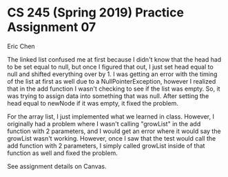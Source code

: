 # CS 245 (Spring 2019) Practice Assignment 07

Eric Chen

The linked list confused me at first because I didn't know that the head had to be set equal to null, but once I figured that out, I just set head equal to null and shifted everything over by 1. I was getting an error with the timing of the list at first as well due to a NullPointerException, however I realized that in the add function I wasn't checking to see if the list was empty. So, it was trying to assign data into something that was null. After setting the head equal to newNode if it was empty, it fixed the problem.

For the array list, I just implemented what we learned in class. However, I originally had a problem where I wasn't calling "growList" in the add function with 2 parameters, and I would get an error where it would say the growList wasn't working. However, once I saw that the test would call the add function with 2 parameters, I simply called growList inside of that function as well and fixed the problem.

See assignment details on Canvas.
